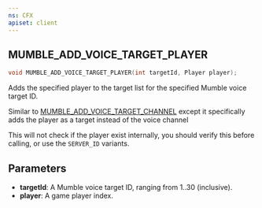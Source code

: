 ```yaml
---
ns: CFX
apiset: client
---
```

## MUMBLE_ADD_VOICE_TARGET_PLAYER

```c
void MUMBLE_ADD_VOICE_TARGET_PLAYER(int targetId, Player player);
```

Adds the specified player to the target list for the specified Mumble voice target ID.

Similar to [MUMBLE_ADD_VOICE_TARGET_CHANNEL](#_0x4D386C9E) except it specifically adds the player as a target instead of the voice channel

This will not check if the player exist internally, you should verify this before calling, or use the `SERVER_ID` variants.

## Parameters
* **targetId**: A Mumble voice target ID, ranging from 1..30 (inclusive).
* **player**: A game player index.

